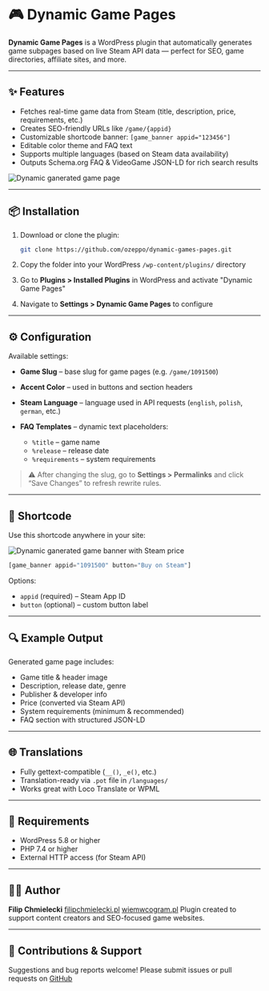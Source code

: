 # 🎮 Dynamic Game Pages

**Dynamic Game Pages** is a WordPress plugin that automatically generates game subpages based on live Steam API data — perfect for SEO, game directories, affiliate sites, and more.

---

## ✨ Features

* Fetches real-time game data from Steam (title, description, price, requirements, etc.)
* Creates SEO-friendly URLs like `/game/{appid}`
* Customizable shortcode banner: `[game_banner appid="123456"]`
* Editable color theme and FAQ text
* Supports multiple languages (based on Steam data availability)
* Outputs Schema.org FAQ & VideoGame JSON-LD for rich search results

![Dynamic ganerated game page](https://i.imgur.com/9TVUf9B.png)

---

## 📦 Installation

1. Download or clone the plugin:

   ```bash
   git clone https://github.com/ozeppo/dynamic-games-pages.git
   ```
2. Copy the folder into your WordPress `/wp-content/plugins/` directory
3. Go to **Plugins > Installed Plugins** in WordPress and activate "Dynamic Game Pages"
4. Navigate to **Settings > Dynamic Game Pages** to configure

---

## ⚙️ Configuration

Available settings:

* **Game Slug** – base slug for game pages (e.g. `/game/1091500`)
* **Accent Color** – used in buttons and section headers
* **Steam Language** – language used in API requests (`english`, `polish`, `german`, etc.)
* **FAQ Templates** – dynamic text placeholders:

  * `%title` – game name
  * `%release` – release date
  * `%requirements` – system requirements

> ⚠️ After changing the slug, go to **Settings > Permalinks** and click “Save Changes” to refresh rewrite rules.

---

## 🧹 Shortcode

Use this shortcode anywhere in your site:

![Dynamic ganerated game banner with Steam price](https://i.imgur.com/hWchnoa.png)

```php
[game_banner appid="1091500" button="Buy on Steam"]
```

Options:

* `appid` (required) – Steam App ID
* `button` (optional) – custom button label

---

## 🔍 Example Output

Generated game page includes:

* Game title & header image
* Description, release date, genre
* Publisher & developer info
* Price (converted via Steam API)
* System requirements (minimum & recommended)
* FAQ section with structured JSON-LD

---

## 🌐 Translations

* Fully gettext-compatible (`__()`, `_e()`, etc.)
* Translation-ready via `.pot` file in `/languages/`
* Works great with Loco Translate or WPML

---

## 💪 Requirements

* WordPress 5.8 or higher
* PHP 7.4 or higher
* External HTTP access (for Steam API)

---

## 👨‍💻 Author

**Filip Chmielecki**
[filipchmielecki.pl](https://filipchmielecki.pl)
[wiemwcogram.pl](https://wiemwcogram.pl)
Plugin created to support content creators and SEO-focused game websites.

---

## 🧠 Contributions & Support

Suggestions and bug reports welcome!
Please submit issues or pull requests on [GitHub](https://github.com/your-username/dynamic-game-pages/issues)
